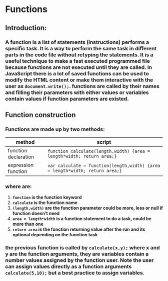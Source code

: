# Functions
## Introduction:
### A function is a list of statements (instructions) performs a specific task. It is a way to perform the same task in different parts in the code file without retyping the statements. It is a useful technique to make a fast executed programmed file because functions are not executed until they are called. In JavaScript there is a lot of saved functions can be used to modify the HTML content or make them interactive with the user as `document.write();`. functions are called by their names and filling their parameters with either values or variables contain values if function parameters are existed. 

## Function construction
### Functions are made up by two methods:

| method | script |
| ------ | -------- |
| function declaration  | `function calculate(length,width) {area = length*width; return area;}` |
| expression function  | `var calculate = function(length,width) {area = length*width; return area;}` |

### where are:
  1. **`function` is the function keyword**
  2. **`calculate` is the function name**
  3. **`(length,width)` are the function parameter could be more, less or null if function doesn’t need**
  4. **`area = length*width` is a function statement to do a task, could be more than one**
  5. **`return area` is the function returning value after the run and its optional depending on the function task**

  ### the previous function is called by `calculate(x,y);` where x and y are the function arguments, they are variables contain a number values assigned by the function user. Note the user can assign values directly as a function arguments `calculate(5,10);` but a best practice to assign variables.

